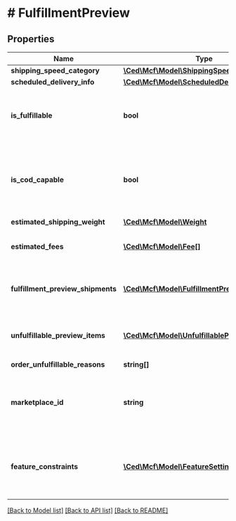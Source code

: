 # # FulfillmentPreview

## Properties

Name | Type | Description | Notes
------------ | ------------- | ------------- | -------------
**shipping_speed_category** | [**\Ced\Mcf\Model\ShippingSpeedCategory**](ShippingSpeedCategory.md) |  |
**scheduled_delivery_info** | [**\Ced\Mcf\Model\ScheduledDeliveryInfo**](ScheduledDeliveryInfo.md) |  | [optional]
**is_fulfillable** | **bool** | When true, this fulfillment order preview is fulfillable. |
**is_cod_capable** | **bool** | When true, this fulfillment order preview is for COD (Cash On Delivery). |
**estimated_shipping_weight** | [**\Ced\Mcf\Model\Weight**](Weight.md) |  | [optional]
**estimated_fees** | [**\Ced\Mcf\Model\Fee[]**](Fee.md) | An array of fee type and cost pairs. | [optional]
**fulfillment_preview_shipments** | [**\Ced\Mcf\Model\FulfillmentPreviewShipment[]**](FulfillmentPreviewShipment.md) | An array of fulfillment preview shipment information. | [optional]
**unfulfillable_preview_items** | [**\Ced\Mcf\Model\UnfulfillablePreviewItem[]**](UnfulfillablePreviewItem.md) | An array of unfulfillable preview item information. | [optional]
**order_unfulfillable_reasons** | **string[]** |  | [optional]
**marketplace_id** | **string** | The marketplace the fulfillment order is placed against. |
**feature_constraints** | [**\Ced\Mcf\Model\FeatureSettings[]**](FeatureSettings.md) | A list of features and their fulfillment policies to apply to the order. | [optional]

[[Back to Model list]](../../README.md#models) [[Back to API list]](../../README.md#endpoints) [[Back to README]](../../README.md)
